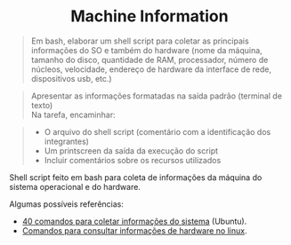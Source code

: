 <h1 align="center">Machine Information</h1>

> Em bash, elaborar um shell script para coletar as principais informações do SO e também do hardware (nome da máquina, tamanho do disco, quantidade de RAM, processador, número de núcleos, velocidade, endereço de hardware da interface de rede, dispositivos usb, etc.)

> Apresentar as informações formatadas na saída padrão (terminal de texto)<br>
> Na tarefa, encaminhar:

> -   O arquivo do shell script (comentário com a identificação dos integrantes)
> -   Um printscreen da saída da execução do script
> -   Incluir comentários sobre os recursos utilizados

Shell script feito em bash para coleta de informações da máquina do sistema operacional e do hardware.

Algumas possíveis referências:

-   [40 comandos para coletar informações do sistema](#https://www.linuxdescomplicado.com.br/2015/11/top-40-comandos-coletar-informacoes-sistema.html) (Ubuntu).
-   [Comandos para consultar informações de hardware no linux](#https://telazul.drusian.com.br/pt/artigo/comandos-para-consultar-informacoes-de-hardware-no-linux).
